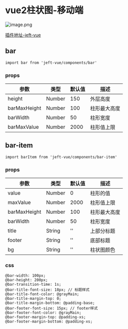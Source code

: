 # vue2柱状图-移动端


![image.png](https://p1-juejin.byteimg.com/tos-cn-i-k3u1fbpfcp/b80e08285fb3444f98a7610b7d3f1e3a~tplv-k3u1fbpfcp-watermark.image?)

[插件地址-jeft-vue](https://www.npmjs.com/package/jeft-vue)

## bar

```
import bar from 'jeft-vue/components/bar'
```

### props


| 参数 | 类型 | 默认值 |描述 |
| --- | --- | -- | -- |
| height | Number | 150 | 外层高度 |
| barMaxHeight | Number | 100 | 柱形最大高度 |
| barWidth | Number | 50 | 柱形宽度 |
| barMaxValue | Number | 2000 | 柱形值上限 |

## bar-item

```
import barItem from 'jeft-vue/components/bar-item'
```

### props


| 参数 | 类型 | 默认值 |描述 |
| --- | --- | -- | -- |
| value | Number | 0 | 柱形的值 |
| maxValue | Number | 2000 | 柱形值上限 |
| barMaxHeight | Number | 100 | 柱形最大高度 |
| barWidth | Number | 50 | 柱形宽度 |
| title | String | '' | 上部分标题 |
| footer | String | '' | 底部标题 |
| bg | String | '' | 柱状图颜色 |

### css

```
@bar-width: 100px;
@bar-height: 200px;
@bar-transition-time: 1s;
@bar-title-font-size: 18px; // 标题样式
@bar-title-font-color: @grayMain;
@bar-title-margin-top: 0;
@bar-title-margin-bottom: @padding-base;
@bar-footer-font-size: 15px; // footer样式
@bar-footer-font-color: @grayMain;
@bar-footer-margin-top: @padding-xs;
@bar-footer-margin-bottom: @padding-xs;
```

